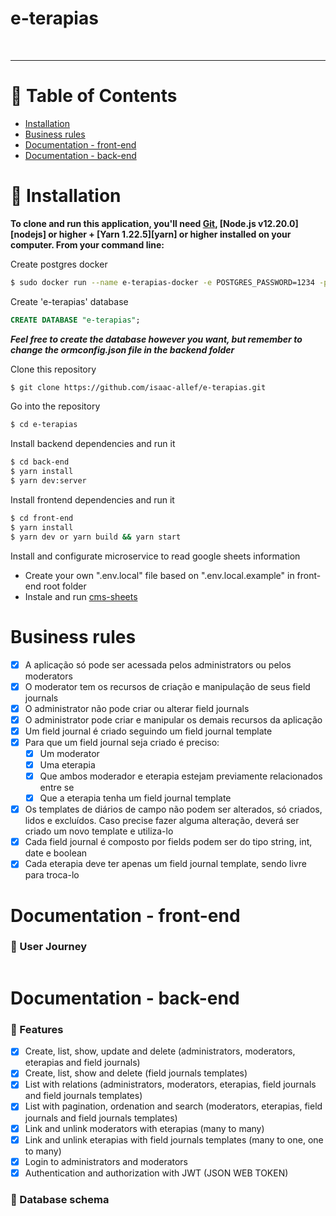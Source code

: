 # e-terapias

<!-- <p align="center">
   <img src="" width="350"/>
</p> -->

<br />

---

# :pushpin: Table of Contents

* [Installation](#construction_worker-installation)
* [Business rules](#business-rules)
* [Documentation - front-end](#rocket-features)
* [Documentation - back-end](#rocket-features)


# :construction_worker: Installation

**To clone and run this application, you'll need [Git](https://git-scm.com), [Node.js v12.20.0][nodejs] or higher + [Yarn 1.22.5][yarn] or higher installed on your computer. From your command line:**

Create postgres docker
```bash
$ sudo docker run --name e-terapias-docker -e POSTGRES_PASSWORD=1234 -p 5433:5432 -d postgres
```

Create 'e-terapias' database
```sql
CREATE DATABASE "e-terapias";
```
***Feel free to create the database however you want, but remember to change the ormconfig.json file in the backend folder***


Clone this repository
```bash
$ git clone https://github.com/isaac-allef/e-terapias.git
```
Go into the repository
```bash
$ cd e-terapias
```

Install backend dependencies and run it
```bash
$ cd back-end
$ yarn install
$ yarn dev:server
```

Install frontend dependencies and run it
```bash
$ cd front-end
$ yarn install
$ yarn dev or yarn build && yarn start
```

Install and configurate microservice to read google sheets information
- Create your own ".env.local" file based on ".env.local.example" in front-end root folder
- Instale and run [cms-sheets](https://github.com/isaac-allef/cms-sheets)

# Business rules
- [x] A aplicação só pode ser acessada pelos administrators ou pelos moderators
- [X] O moderator tem os recursos de criação e manipulação de seus field journals
- [X] O administrator não pode criar ou alterar field journals
- [X] O administrator pode criar e manipular os demais recursos da aplicação
- [X] Um field journal é criado seguindo um field journal template
- [x] Para que um field journal seja criado é preciso:
    - [x] Um moderator
    - [x] Uma eterapia
    - [x] Que ambos moderador e eterapia estejam previamente relacionados entre se
    - [x] Que a eterapia tenha um field journal template
- [x] Os templates de diários de campo não podem ser alterados, só criados, lidos e excluídos. Caso precise fazer alguma alteração, deverá ser criado um novo template e utiliza-lo
- [X] Cada field journal é composto por fields podem ser do tipo string, int, date e boolean
- [X] Cada eterapia deve ter apenas um field journal template, sendo livre para troca-lo

# Documentation - front-end

### :rocket: User Journey
<img src=""/>


# Documentation - back-end

### :rocket: Features
- [x] Create, list, show, update and delete (administrators, moderators, eterapias and field journals)
- [x] Create, list, show and delete (field journals templates)
- [X] List with relations (administrators, moderators, eterapias, field journals and field journals templates)
- [x] List with pagination, ordenation and search (moderators, eterapias, field journals and field journals templates)
- [x] Link and unlink moderators with eterapias (many to many)
- [X] Link and unlink eterapias with field journals templates (many to one, one to many)
- [X] Login to administrators and moderators
- [X] Authentication and authorization with JWT (JSON WEB TOKEN)

### :rocket: Database schema
<img src=""/>

